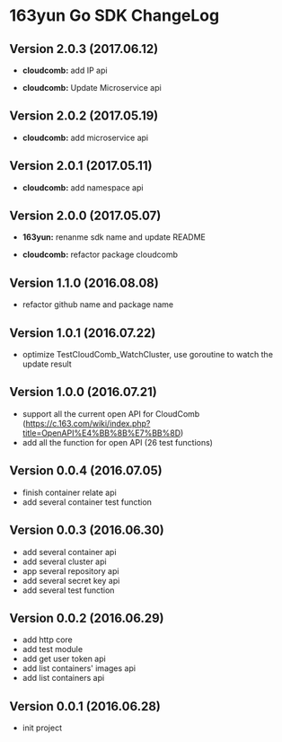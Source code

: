 # 163yun Go SDK ChangeLog

## Version 2.0.3 (2017.06.12)
+ **cloudcomb:** add IP api
* **cloudcomb:** Update Microservice api

## Version 2.0.2 (2017.05.19)
+ **cloudcomb:** add microservice api

## Version 2.0.1 (2017.05.11)
+ **cloudcomb:** add namespace api

## Version 2.0.0 (2017.05.07)
* **163yun:** renanme sdk name and update README
+ **cloudcomb:** refactor package cloudcomb

## Version 1.1.0 (2016.08.08)
* refactor github name and package name

## Version 1.0.1 (2016.07.22)
* optimize TestCloudComb_WatchCluster, use goroutine to watch the update result

## Version 1.0.0 (2016.07.21)
+ support all the current open API for CloudComb (https://c.163.com/wiki/index.php?title=OpenAPI%E4%BB%8B%E7%BB%8D)
+ add all the function for open API (26 test functions)

## Version 0.0.4 (2016.07.05)
+ finish container relate api
+ add several container test function

## Version 0.0.3 (2016.06.30)
+ add several container api
+ add several cluster api
+ app several repository api
+ add several secret key api
+ add several test function

## Version 0.0.2 (2016.06.29)
+ add http core
+ add test module
+ add get user token api
+ add list containers' images api
+ add list containers api

## Version 0.0.1 (2016.06.28)
+ init project